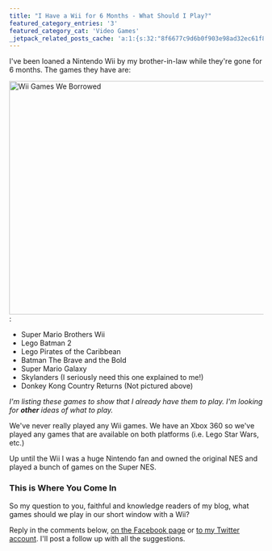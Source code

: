 ```yaml
---
title: "I Have a Wii for 6 Months - What Should I Play?"
featured_category_entries: '3'
featured_category_cat: 'Video Games'
_jetpack_related_posts_cache: 'a:1:{s:32:"8f6677c9d6b0f903e98ad32ec61f8deb";a:2:{s:7:"expires";i:1522357847;s:7:"payload";a:3:{i:0;a:1:{s:2:"id";i:9;}i:1;a:1:{s:2:"id";i:377;}i:2;a:1:{s:2:"id";i:247;}}}}'
---
```

<p>I've been loaned a Nintendo Wii by my brother-in-law while they're gone for 6 months. The games they have are:</p>
<p><a href="http://www.minivanmegafun.ca/wp35/wp-content/uploads/2012/12/Wii-Games-We-Borrowed.jpg"><img src="http://www.minivanmegafun.ca/wp35/wp-content/uploads/2012/12/Wii-Games-We-Borrowed-620x463.jpg" alt="Wii Games We Borrowed" width="620" height="463" class="aligncenter size-large wp-image-438" /></a>:</p>
<ul>
<li>Super Mario Brothers Wii</li>
<li>Lego Batman 2</li>
<li>Lego Pirates of the Caribbean</li>
<li>Batman The Brave and the Bold</li>
<li>Super Mario Galaxy</li>
<li>Skylanders (I seriously need this one explained to me!)</li>
<li>Donkey Kong Country Returns (Not pictured above)</li>
</ul>
<p><em>I'm listing these games to show that I already have them to play. I'm looking for <strong>other</strong> ideas of what to play.</em></p>
<p>We've never really played any Wii games. We have an Xbox 360 so we've played any games that are available on both platforms (i.e. Lego Star Wars, etc.)</p>
<p>Up until the Wii I was a huge Nintendo fan and owned the original NES and played a bunch of games on the Super NES.</p>
<h3>This is Where You Come In</h3>
<p>So my question to you, faithful and knowledge readers of my blog, what games should we play in our short window with a Wii?</p>
<p>Reply in the comments below, <a href="https://www.facebook.com/permalink.php?story_fbid=479132605458112&amp;id=366519010099846">on the Facebook page</a> or <a href="http://www.twitter.com/ichris">to my Twitter account</a>. I'll post a follow up with all the suggestions.</p>
